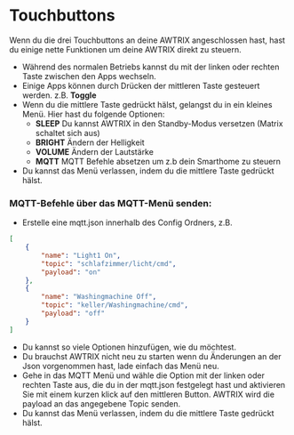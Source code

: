 # Touchbuttons

Wenn du die drei Touchbuttons an deine AWTRIX angeschlossen hast, hast du einige nette Funktionen um deine AWTRIX direkt zu steuern.

- Während des normalen Betriebs kannst du mit der linken oder rechten Taste zwischen den Apps wechseln.
- Einige Apps können durch Drücken der mittleren Taste gesteuert werden. z.B. **Toggle**
- Wenn du die mittlere Taste gedrückt hälst, gelangst du in ein kleines Menü. Hier hast du folgende Optionen:
    - **SLEEP** Du kannst AWTRIX in den Standby-Modus versetzen (Matrix schaltet sich aus)
    - **BRIGHT** Ändern der Helligkeit
    - **VOLUME** Ändern der Lautstärke
    - **MQTT** MQTT Befehle absetzen um z.b dein Smarthome zu steuern
- Du kannst das Menü verlassen, indem du die mittlere Taste gedrückt hälst.

### MQTT-Befehle über das MQTT-Menü senden:
- Erstelle eine mqtt.json innerhalb des Config Ordners, z.B.

```json
[
    {
        "name": "Light1 On",
        "topic": "schlafzimmer/licht/cmd",
        "payload": "on"
    },
    {
        "name": "Washingmachine Off",
        "topic": "keller/Washingmachine/cmd",
        "payload": "off"
    }
]
```

- Du kannst so viele Optionen hinzufügen, wie du möchtest.
- Du brauchst AWTRIX nicht neu zu starten wenn du Änderungen an der Json vorgenommen hast, lade einfach das Menü neu.
- Gehe in das MQTT Menü und wähle die Option mit der linken oder rechten Taste aus, die du in der mqtt.json festgelegt hast und aktivieren Sie mit einem kurzen klick auf den mittleren Button. AWTRIX wird die payload an das angegebene Topic senden.
- Du kannst das Menü verlassen, indem du die mittlere Taste gedrückt hälst.
